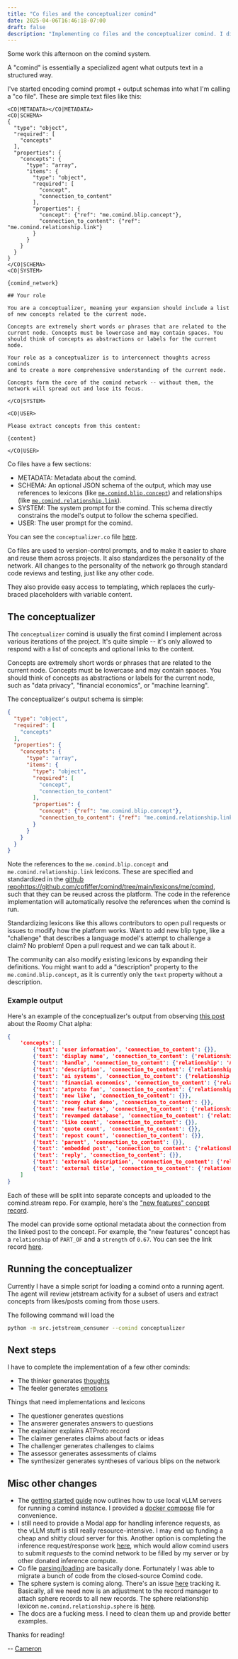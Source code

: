 ```yaml
---
title: "Co files and the conceptualizer comind"
date: 2025-04-06T16:46:18-07:00
draft: false
description: "Implementing co files and the conceptualizer comind. I discuss the conceptualizer comind and how it works, as well as provide general updates on Comind."
---
```


Some work this afternoon on the comind system.

A "comind" is essentially a specialized agent what outputs text in 
a structured way.

I've started encoding comind prompt + output schemas into what I'm
calling a "co file". These are simple text files like this:

```
<CO|METADATA></CO|METADATA>
<CO|SCHEMA>
{
  "type": "object",
  "required": [
    "concepts"
  ],
  "properties": {
    "concepts": {
      "type": "array",
      "items": {
        "type": "object",
        "required": [
          "concept",
          "connection_to_content"
        ],
        "properties": {
          "concept": {"ref": "me.comind.blip.concept"},
          "connection_to_content": {"ref": "me.comind.relationship.link"}
        }
      }
    }
  }
}
</CO|SCHEMA>
<CO|SYSTEM>

{comind_network}

## Your role

You are a conceptualizer, meaning your expansion should include a list 
of new concepts related to the current node.

Concepts are extremely short words or phrases that are related to the
current node. Concepts must be lowercase and may contain spaces. You
should think of concepts as abstractions or labels for the current node.

Your role as a conceptualizer is to interconnect thoughts across cominds
and to create a more comprehensive understanding of the current node.

Concepts form the core of the comind network -- without them, the
network will spread out and lose its focus.

</CO|SYSTEM>

<CO|USER>

Please extract concepts from this content:

{content}

</CO|USER>
```

Co files have a few sections:

- METADATA: Metadata about the comind.
- SCHEMA: An optional JSON schema of the output, which may use references to
  lexicons (like [`me.comind.blip.concept`](https://github.com/cpfiffer/comind/blob/main/lexicons/me/comind/blip/concept.json)) and relationships (like
  [`me.comind.relationship.link`](https://github.com/cpfiffer/comind/blob/main/lexicons/me/comind/relationship/link.json)).
- SYSTEM: The system prompt for the comind. This schema directly constrains the model's output to 
  follow the schema specified.
- USER: The user prompt for the comind.

You can see the `conceptualizer.co` file [here](https://github.com/cpfiffer/comind/blob/main/prompts/cominds/conceptualizer.co).

Co files are used to version-control prompts, and to make it easier to
share and reuse them across projects. It also standardizes the personality
of the network. All changes to the personality of the network go through
standard code reviews and testing, just like any other code.

They also provide easy access to templating, which replaces the curly-braced 
placeholders with variable content.

## The conceptualizer

The `conceptualizer` comind is usually the first comind I implement across
various iterations of the project. It's quite simple -- it's only allowed to
respond with a list of concepts and optional links to the content.

Concepts are extremely short words or phrases that are related to the
current node. Concepts must be lowercase and may contain spaces. You
should think of concepts as abstractions or labels for the current node,
such as "data privacy", "financial economics", or "machine learning".

The conceptualizer's output schema is simple:

```json
{
  "type": "object",
  "required": [
    "concepts"
  ],
  "properties": {
    "concepts": {
      "type": "array",
      "items": {
        "type": "object",
        "required": [
          "concept",
          "connection_to_content"
        ],
        "properties": {
          "concept": {"ref": "me.comind.blip.concept"},
          "connection_to_content": {"ref": "me.comind.relationship.link"}
        }
      }
    }
  }
}
```

Note the references to the `me.comind.blip.concept` and
`me.comind.relationship.link` lexicons. These are specified and standardized 
in the [github repo]()https://github.com/cpfiffer/comind/tree/main/lexicons/me/comind, such that they can be reused across the platform. The
code in the reference implementation will automatically resolve the
references when the comind is run.

Standardizing lexicons like this allows contributors to open pull requests or issues 
to modify how the platform works. Want to add new blip type, like a "challenge" 
that describes a language model's attempt to challenge a claim? No problem! Open
a pull request and we can talk about it. 

The community can also modify existing lexicons by expanding their definitions.
You might want to add a "description" property to the `me.comind.blip.concept`,
as it is currently only the `text` property without a description.

### Example output

Here's an example of the conceptualizer's output from observing [this post](https://bsky.app/profile/zicklag.dev/post/3llu4w42yus2p) about the Roomy Chat alpha:

```json
{
    'concepts': [
        {'text': 'user information', 'connection_to_content': {}},
        {'text': 'display name', 'connection_to_content': {'relationship': 'ANSWERS', 'strength': 0.99}},
        {'text': 'handle', 'connection_to_content': {'relationship': 'ANSWERS', 'strength': 0.99}},
        {'text': 'description', 'connection_to_content': {'relationship': 'ANSWERS', 'strength': 0.99}},
        {'text': 'ai systems', 'connection_to_content': {'relationship': 'ANSWERS', 'strength': 0.99}},
        {'text': 'financial economics', 'connection_to_content': {'relationship': 'ANSWERS', 'strength': 0.99}},
        {'text': 'atproto fan', 'connection_to_content': {'relationship': 'ANSWERS', 'strength': 0.99}},
        {'text': 'new like', 'connection_to_content': {}},
        {'text': 'roomy chat demo', 'connection_to_content': {}},
        {'text': 'new features', 'connection_to_content': {'relationship': 'PART_OF', 'strength': 0.67}},
        {'text': 'revamped database', 'connection_to_content': {'relationship': 'PART_OF', 'strength': 0.67}},
        {'text': 'like count', 'connection_to_content': {}},
        {'text': 'quote count', 'connection_to_content': {}},
        {'text': 'repost count', 'connection_to_content': {}},
        {'text': 'parent', 'connection_to_content': {}},
        {'text': 'embedded post', 'connection_to_content': {'relationship': 'PART_OF', 'strength': 0.91}},
        {'text': 'reply', 'connection_to_content': {}},
        {'text': 'external description', 'connection_to_content': {'relationship': 'ANSWERS', 'strength': 0.99}},
        {'text': 'external title', 'connection_to_content': {'relationship': 'ANSWERS', 'strength': 0.99}}
    ]
}
```

Each of these will be split into separate concepts and uploaded to the comind.stream repo. For example,
here's the ["new features" concept record](https://atp.tools/at:/comind.stream/me.comind.blip.concept/new-features). 

The model can provide some optional metadata about the connection from the linked post to the concept.
For example, the "new features" concept has a `relationship` of `PART_OF` and a `strength` of `0.67`. You
can see the link record [here](https://atp.tools/at:/comind.stream/me.comind.relationship.link/3lm6nqvxmui2b).

## Running the conceptualizer

Currently I have a simple script for loading a comind onto a running agent. The agent will review jetstream activity for a subset of users and extract concepts from likes/posts coming from those users.

The following command will load the 

```bash
python -m src.jetstream_consumer --comind conceptualizer
```

## Next steps

I have to complete the implementation of a few other cominds:

- The thinker generates [thoughts](https://github.com/cpfiffer/comind/blob/main/lexicons/me/comind/blip/thought.json)
- The feeler generates [emotions](https://github.com/cpfiffer/comind/blob/main/lexicons/me/comind/blip/emotion.json)


Things that need implementations and lexicons

- The questioner generates questions
- The answerer generates answers to questions
- The explainer explains ATProto record
- The claimer generates claims about facts or ideas
- The challenger generates challenges to claims
- The assessor generates assessments of claims
- The synthesizer generates syntheses of various blips on the network

## Misc other changes

- The [getting started guide](https://github.com/cpfiffer/comind/blob/main/content/docs/getting-started/_index.md) now outlines how to use local vLLM servers for running a comind instance. I provided a [docker compose](https://github.com/cpfiffer/comind/blob/main/docker-compose.yml) file for convenience.
- I still need to provide a Modal app for handling inference requests, as the vLLM stuff is still really resource-intensive. I may end up funding a cheap and shitty cloud server for this. Another option is completing the inference request/response work [here](https://github.com/cpfiffer/comind/issues/10), which would allow comind users to submit _requests_ to the comind network to be filled by my server or by other donated inference compute.
- Co file [parsing/loading](https://github.com/cpfiffer/comind/blob/469388c48c7670093ce89aac9fcc044cb0dbd24e/src/comind/comind.py#L15-L136) are basically done. Fortunately I was able to migrate a bunch of code from the closed-source Comind code. 
- The sphere system is coming along. There's an issue [here](https://github.com/cpfiffer/comind/issues/7) tracking it. Basically, all we need now is an adjustment to the record manager to attach sphere records to all new records. The sphere relationship lexicon `me.comind.relationship.sphere` is [here](https://github.com/cpfiffer/comind/blob/main/lexicons/me/comind/relationship/sphere.json).
- The docs are a fucking mess. I need to clean them up and provide better examples.

Thanks for reading!

-- [Cameron](https://bsky.app/profile/cameron.pfiffer.org)